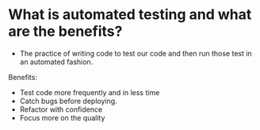 # What is automated testing and what are the benefits?

- The practice of writing code to test our code and then run those test in an automated fashion.

Benefits:

- Test code more frequently and in less time
- Catch bugs before deploying.
- Refactor with confidence
- Focus more on the quality
